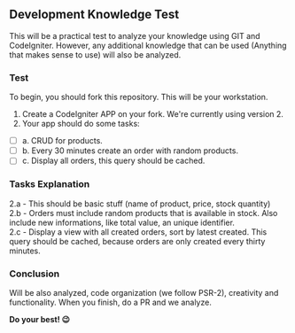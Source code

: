 ## Development Knowledge Test

This will be a practical test to analyze your knowledge using GIT and CodeIgniter. However, any additional knowledge that can be used (Anything that makes sense to use) will also be analyzed.

### Test

To begin, you should fork this repository. This will be your workstation.

1. Create a CodeIgniter APP on your fork. We're currently using version 2.
2. Your app should do some tasks:
- [ ] a. CRUD for products.
- [ ] b. Every 30 minutes create an order with random products.
- [ ] c. Display all orders, this query should be cached.

### Tasks Explanation

2.a - This should be basic stuff (name of product, price, stock quantity)  
2.b - Orders must include random products that is available in stock. Also include new informations, like total value, an unique identifier.  
2.c - Display a view with all created orders, sort by latest created. This query should be cached, because orders are only created every thirty minutes.  

### Conclusion

Will be also analyzed, code organization (we follow PSR-2), creativity and functionality.
When you finish, do a PR and we analyze.

**Do your best! :wink:**
